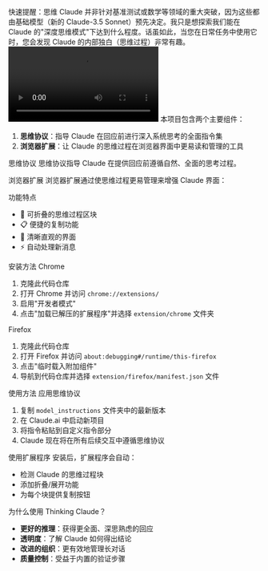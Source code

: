 快速提醒：思维 Claude 并非针对基准测试或数学等领域的重大突破，因为这些都由基础模型（新的 Claude-3.5 Sonnet）预先决定。我只是想探索我们能在 Claude 的"深度思维模式"下达到什么程度。话虽如此，当您在日常任务中使用它时，您会发现 Claude 的内部独白（思维过程）非常有趣。
<video src="https://raw.githubusercontent.com/hadis898/Thinking-Claude/refs/heads/main/demo.mp4?token=GHSAT0AAAAAAC2JVIQO6MJ3EZYB4X55TP4MZZ3DOJQ" controls>
</video>
本项目包含两个主要组件：

1. **思维协议**：指导 Claude 在回应前进行深入系统思考的全面指令集
2. **浏览器扩展**：让 Claude 的思维过程在浏览器界面中更易读和管理的工具

思维协议 思维协议指导 Claude 在提供回应前遵循自然、全面的思考过程。

浏览器扩展 浏览器扩展通过使思维过程更易管理来增强 Claude 界面：

功能特点

- 🔄 可折叠的思维过程区块
- 📋 便捷的复制功能
- 🎯 清晰直观的界面
- ⚡ 自动处理新消息

安装方法 Chrome

1. 克隆此代码仓库
2. 打开 Chrome 并访问 `chrome://extensions/`
3. 启用"开发者模式"
4. 点击"加载已解压的扩展程序"并选择 `extension/chrome` 文件夹

Firefox

1. 克隆此代码仓库
2. 打开 Firefox 并访问 `about:debugging#/runtime/this-firefox`
3. 点击"临时载入附加组件"
4. 导航到代码仓库并选择 `extension/firefox/manifest.json` 文件

使用方法 应用思维协议

1. 复制 `model_instructions` 文件夹中的最新版本
2. 在 Claude.ai 中启动新项目
3. 将指令粘贴到自定义指令部分
4. Claude 现在将在所有后续交互中遵循思维协议

使用扩展程序 安装后，扩展程序会自动：

- 检测 Claude 的思维过程块
- 添加折叠/展开功能
- 为每个块提供复制按钮

为什么使用 Thinking Claude？

- **更好的推理**：获得更全面、深思熟虑的回应
- **透明度**：了解 Claude 如何得出结论
- **改进的组织**：更有效地管理长对话
- **质量控制**：受益于内置的验证步骤
